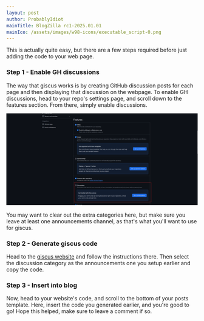 ```yaml
---
layout: post
author: ProbablyIdiot
mainTitle: BlogZilla rc1-2025.01.01
mainIco: /assets/images/w98-icons/executable_script-0.png
---
```


This is actually quite easy, but there are a few steps required before just adding the code to your web page. 

### Step 1 - Enable GH discussions

The way that giscus works is by creating GitHub discussion posts for each page and then displaying that discussion on the webpage. To enable GH discussions, head to your repo's settings page, and scroll down to the features section. From there, simply enable discussions.

![](/assets/postImages/GHdiscussSetup.png)

You may want to clear out the extra categories here, but make sure you leave at least one announcements channel, as that's what you'll want to use for giscus.

### Step 2 - Generate giscus code

Head to the [giscus website](https://giscus.app/) and follow the instructions there. Then select the discussion category as the announcements one you setup earlier and copy the code.

### Step 3 - Insert into blog

Now, head to your website's code, and scroll to the bottom of your posts template. Here, insert the code you generated earlier, and you're good to go! Hope this helped, make sure to leave a comment if so.
